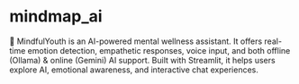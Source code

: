 # mindmap_ai
🌱 MindfulYouth is an AI-powered mental wellness assistant. It offers real-time emotion detection, empathetic responses, voice input, and both offline (Ollama) &amp; online (Gemini) AI support. Built with Streamlit, it helps users explore AI, emotional awareness, and interactive chat experiences.
